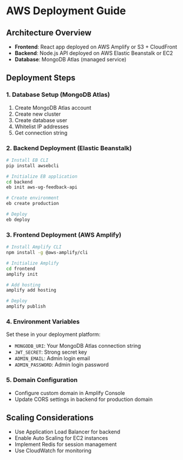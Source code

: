 # AWS Deployment Guide

## Architecture Overview
- **Frontend**: React app deployed on AWS Amplify or S3 + CloudFront
- **Backend**: Node.js API deployed on AWS Elastic Beanstalk or EC2
- **Database**: MongoDB Atlas (managed service)

## Deployment Steps

### 1. Database Setup (MongoDB Atlas)
1. Create MongoDB Atlas account
2. Create new cluster
3. Create database user
4. Whitelist IP addresses
5. Get connection string

### 2. Backend Deployment (Elastic Beanstalk)
```bash
# Install EB CLI
pip install awsebcli

# Initialize EB application
cd backend
eb init aws-ug-feedback-api

# Create environment
eb create production

# Deploy
eb deploy
```

### 3. Frontend Deployment (AWS Amplify)
```bash
# Install Amplify CLI
npm install -g @aws-amplify/cli

# Initialize Amplify
cd frontend
amplify init

# Add hosting
amplify add hosting

# Deploy
amplify publish
```

### 4. Environment Variables
Set these in your deployment platform:
- `MONGODB_URI`: Your MongoDB Atlas connection string
- `JWT_SECRET`: Strong secret key
- `ADMIN_EMAIL`: Admin login email
- `ADMIN_PASSWORD`: Admin login password

### 5. Domain Configuration
- Configure custom domain in Amplify Console
- Update CORS settings in backend for production domain

## Scaling Considerations
- Use Application Load Balancer for backend
- Enable Auto Scaling for EC2 instances
- Implement Redis for session management
- Use CloudWatch for monitoring